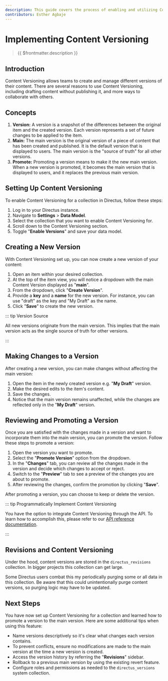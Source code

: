 ```yaml
---
description: This guide covers the process of enabling and utilizing Content Versioning in Directus.
contributors: Esther Agbaje
---
```


# Implementing Content Versioning

> {{ $frontmatter.description }}

## Introduction

Content Versioning allows teams to create and manage different versions of their content. There are several reasons to
use Content Versioning, including drafting content without publishing it, and more ways to collaborate with others.

## Concepts

1. **Version:** A version is a snapshot of the differences between the original item and the created version. Each
   version represents a set of future changes to be applied to the item.
2. **Main:** The main version is the original version of a piece of content that has been created and published. It is
   the default version that is displayed to users. The main version is the "source of truth" for all other versions.
3. **Promote:** Promoting a version means to make it the new main version. When a new version is promoted, it becomes
   the main version that is displayed to users, and it replaces the previous main version.

## Setting Up Content Versioning

To enable Content Versioning for a collection in Directus, follow these steps:

1. Log in to your Directus instance.
2. Navigate to **Settings** > **Data Model**.
3. Select the collection that you want to enable Content Versioning for.
4. Scroll down to the Content Versioning section.
5. Toggle "**Enable Versions**" and save your data model.

## Creating a New Version

With Content Versioning set up, you can now create a new version of your content:

1. Open an item within your desired collection.
2. At the top of the item view, you will notice a dropdown with the main Content Version displayed as "**main**".
3. From the dropdown, click "**Create Version**".
4. Provide a **key** and a **name** for the new version. For instance, you can use "draft" as the key and "My Draft" as
   the name.
5. Click "**Save**" to create the new version.

::: tip Version Source

All new versions originate from the main version. This implies that the main version acts as the single source of truth
for other versions.

:::

## Making Changes to a Version

After creating a new version, you can make changes without affecting the main version:

1. Open the item in the newly created version e.g. "**My Draft**" version.
2. Make the desired edits to the item's content.
3. Save the changes.
4. Notice that the main version remains unaffected, while the changes are reflected only in the "**My Draft**" version.

## Reviewing and Promoting a Version

Once you are satisfied with the changes made in a version and want to incorporate them into the main version, you can
promote the version. Follow these steps to promote a version:

1. Open the version you want to promote.
2. Select the "**Promote Version**" option from the dropdown.
3. In the "**Changes**" tab, you can review all the changes made in the version and decide which changes to accept or
   reject.
4. Switch to the "**Preview**" tab to see a preview of the changes you are about to promote.
5. After reviewing the changes, confirm the promotion by clicking "**Save**".

After promoting a version, you can choose to keep or delete the version.

::: tip Programmatically Implement Content Versioning

You have the option to integrate Content Versioning through the API. To learn how to accomplish this, please refer to
our [API reference documentation](/reference/system/versions).

:::

## Revisions and Content Versioning

Under the hood, content versions are stored in the `directus_revisions` collection. In bigger projects this collection
can get large.

Some Directus users combat this my periodically purging some or all data in this collection. Be aware that this could
unintentionally purge content versions, so purging logic may have to be updated.

## Next Steps

You have now set up Content Versioning for a collection and learned how to promote a version to the main version. Here
are some additional tips when using this feature:

- Name versions descriptively so it's clear what changes each version contains.
- To prevent conflicts, ensure no modifications are made to the main version at the time a new version is created.
- Access the version history by referring the "**Revisions**" sidebar.
- Rollback to a previous main version by using the existing revert feature.
- Configure roles and permissions as needed to the `directus_versions` system collection.
